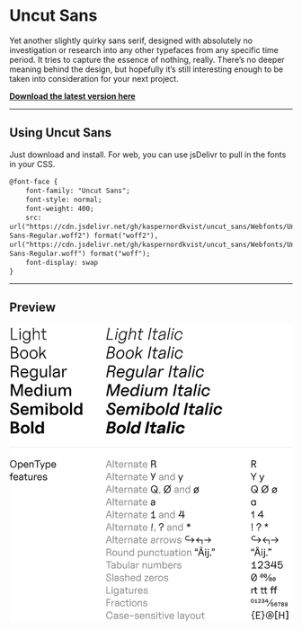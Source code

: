 # Uncut Sans
Yet another slightly quirky sans serif, designed with absolutely no investigation or research into any other typefaces from any specific time period. It tries to capture the essence of nothing, really. There’s no deeper meaning behind the design, but hopefully it’s still interesting enough to be taken into consideration for your next project.

[**Download the latest version here**](https://github.com/kaspernordkvist/uncut_sans/releases/latest)

------

## Using Uncut Sans

Just download and install. For web, you can use jsDelivr to pull in the fonts in your CSS.

```
@font-face {
	font-family: "Uncut Sans";
	font-style: normal;
	font-weight: 400;
	src: url("https://cdn.jsdelivr.net/gh/kaspernordkvist/uncut_sans/Webfonts/Uncut-Sans-Regular.woff2") format("woff2"), url("https://cdn.jsdelivr.net/gh/kaspernordkvist/uncut_sans/Webfonts/Uncut-Sans-Regular.woff") format("woff");
	font-display: swap
}
```

------

## Preview

![Uncut Sans font preview](/misc/readme/preview.svg)
